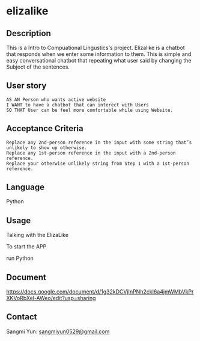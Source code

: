# elizalike
## Description 

This is a Intro to Compuational Lingustics's project. 
Elizalike is a chatbot that responds when we enter some information to them.
This is simple and easy conversational chatbot that repeating what user said by changing the Subject of the sentences. 

## User story 

```
AS AN Person who wants active website
I WANT to have a chatbot that can interect with Users
SO THAT User can be feel more comfortable while using Website.
```

## Acceptance Criteria

```
Replace any 2nd-person reference in the input with some string that’s unlikely to show up otherwise.
Replace any 1st-person reference in the input with a 2nd-person reference.
Replace your otherwise unlikely string from Step 1 with a 1st-person reference.
```

## Language

Python

## Usage 

Talking with the ElizaLike

To start the APP 

run Python

## Document

https://docs.google.com/document/d/1g32kDCVjInPNh2ckI6a4jmWMbVkPrXKVoRbXel-AWeo/edit?usp=sharing

## Contact 

Sangmi Yun: sangmiyun0529@gmail.com
